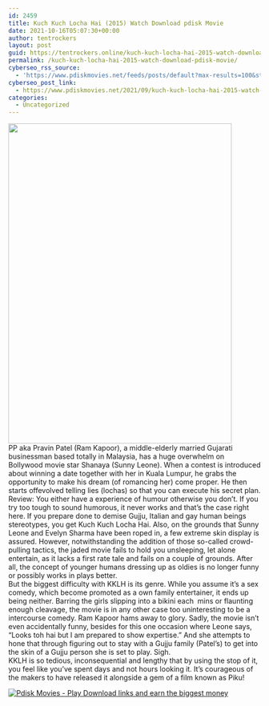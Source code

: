 ```yaml
---
id: 2459
title: Kuch Kuch Locha Hai (2015) Watch Download pdisk Movie
date: 2021-10-16T05:07:30+00:00
author: tentrockers
layout: post
guid: https://tentrockers.online/kuch-kuch-locha-hai-2015-watch-download-pdisk-movie/
permalink: /kuch-kuch-locha-hai-2015-watch-download-pdisk-movie/
cyberseo_rss_source:
  - 'https://www.pdiskmovies.net/feeds/posts/default?max-results=100&start-index=201'
cyberseo_post_link:
  - https://www.pdiskmovies.net/2021/09/kuch-kuch-locha-hai-2015-watch-download.html
categories:
  - Uncategorized
---
```

<div class="separator">
  <a href="https://1.bp.blogspot.com/-FGBUHyy9lis/YVFPYse1FrI/AAAAAAAAAXQ/jP1PCbKQohAbaiifeypGgaw7CBRk9ByNQCLcBGAsYHQ/s1119/ef.jpg" imageanchor="1"><img loading="lazy" border="0" data-original-height="1119" data-original-width="780" height="640" src="https://1.bp.blogspot.com/-FGBUHyy9lis/YVFPYse1FrI/AAAAAAAAAXQ/jP1PCbKQohAbaiifeypGgaw7CBRk9ByNQCLcBGAsYHQ/w446-h640/ef.jpg" width="446" /></a>
</div>

<div>
  <span>PP aka Pravin Patel (Ram Kapoor), a middle-elderly married Gujarati businessman based totally in Malaysia, has a huge overwhelm on Bollywood movie star Shanaya (Sunny Leone). When a contest is introduced about winning a date together with her in Kuala Lumpur, he grabs the opportunity to make his dream (of romancing her) come proper. He then starts offevolved telling lies (lochas) so that you can execute his secret plan.</span>
</div>

<div>
  <span>Review: You either have a experience of humour otherwise you don’t. If you try too tough to sound humorous, it never works and that’s the case right here. If you prepare done to demise Gujju, Italian and gay human beings stereotypes, you get Kuch Kuch Locha Hai. Also, on the grounds that Sunny Leone and Evelyn Sharma have been roped in, a few extreme skin display is assured. However, notwithstanding the addition of those so-called crowd-pulling tactics, the jaded movie fails to hold you unsleeping, let alone entertain, as it lacks a first rate tale and fails on a couple of grounds. After all, the concept of younger humans dressing up as oldies is no longer funny or possibly works in plays better.</span>
</div>

<div>
  <span>But the biggest difficulty with KKLH is its genre. While you assume it’s a sex comedy, which become promoted as a own family entertainer, it ends up being neither. Barring the girls slipping into a bikini each&nbsp; mins or flaunting enough cleavage, the movie is in any other case too uninteresting to be a intercourse comedy. Ram Kapoor hams away to glory. Sadly, the movie isn&#8217;t even accidentally funny, besides for this one occasion where Leone says, “Looks toh hai but I am prepared to show expertise.” And she attempts to hone that through figuring out to stay with a Gujju family (Patel’s) to get into the skin of a Gujju person she is set to play. Sigh.</span>
</div>

<div>
  <span>KKLH is so tedious, inconsequential and lengthy that by using the stop of it, you feel like you’ve spent days and not hours looking it. It’s courageous of the makers to have released it alongside a gem of a film known as Piku!</span>
</div>

[![](https://1.bp.blogspot.com/-a93bp85aB6g/YUXjACCiX3I/AAAAAAAAbQE/GHmPI7h0af0tqn6tYzd0cdrDv9Hu9LUSACLcBGAsYHQ/s16000/Play_it_New-removebg-preview.png "Pdisk Movies - Play Download links and earn the biggest money")](https://pdisklink.com/1/bnYybHdsMDAycWQw?dn=1)